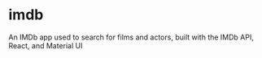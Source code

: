 # imdb
An IMDb app used to search for films and actors, built with the IMDb API, React, and Material UI
